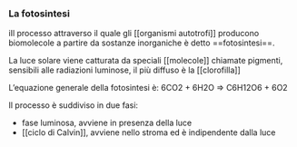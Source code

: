 ### La fotosintesi
iIl processo attraverso il quale gli [[organismi autotrofi]] producono biomolecole a partire da sostanze inorganiche è detto ==fotosintesi==.

La luce solare viene catturata da speciali [[molecole]] chiamate pigmenti, sensibili alle radiazioni luminose, il più diffuso è la [[clorofilla]]

L’equazione generale della fotosintesi è:
	6CO2 + 6H2O => C6H12O6 + 6O2

Il processo è suddiviso in due fasi:
* fase luminosa, avviene in presenza della luce
* [[ciclo di Calvin]], avviene nello stroma ed è indipendente dalla luce